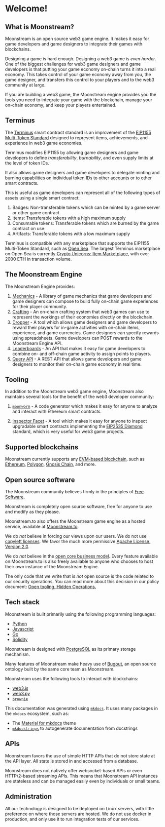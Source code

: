 # Welcome!

## What is Moonstream?

Moonstream is an open source web3 game engine. It makes it easy for game developers and game
designers to integrate their games with blockchains.

Designing a game is hard enough. Designing a web3 game is *even harder*. One of the biggest challenges
for web3 game designers and game developers is that putting your game economy on-chain turns it into
a real economy. This takes control of your game economy away from you, the game designer, and transfers this control
to your players and to the web3 community at large.

If you are building a web3 game, the Moonstream engine provides you the tools you need to integrate your game
with the blockchain, manage your on-chain economy, and keep your players entertained.


## Terminus

The [Terminus](./terminus.md) smart contract standard is an improvement of the [EIP1155 Multi-Token Standard](https://eips.ethereum.org/EIPS/eip-1155)
designed to represent items, achievements, and experience in web3 game economies.

Terminus modifies EIP1155 by allowing game designers and game developers to define *transferability*,
*burnability*, and even supply limits at the level of token IDs.

It also allows game designers and game developers to delegate minting and burning capabilities on individual
token IDs to other accounts or to other smart contracts.

This is useful as game developers can represent all of the following types of assets using a single smart contract:
1. Badges: Non-transferable tokens which can be minted by a game server or other game contract
1. Items: Transferable tokens with a high maximum supply
1. Consumable tokens: Transferable tokens which are burned by the game contract on use
1. Artifacts: Transferable tokens with a low maximum supply

Terminus is compatible with any marketplace that supports the EIP1155 Multi-Token Standard, such as
[Open Sea](https://opensea.io).
The largest Terminus marketplace on Open Sea is currently [Crypto Unicorns: Item Marketplace](https://opensea.io/collection/crypto-unicorns-items-marketplace),
with over 2000 ETH in transaction volume.

## The Moonstream Engine

The Moonstream Engine provides:

1. [Mechanics]() - A library of game mechanics that game developers and game designers can compose to build fully on-chain game experiences for their player community.
1. [Crafting]() - An on-chain crafting system that web3 games can use to represent the workings of their economies directly on the blockchain.
1. [Dropper]() - A tool which allows game designers and game developers to reward their players for in-game activities with on-chain items, experience, and game currencies. Game designers can specify rewards using spreadsheets. Game developers can POST rewards to the Moonstream Engine API.
1. [Leaderboards]() - An API that makes it easy for game developers to combine on- and off-chain game activity to assign points to players.
1. [Query API]() - A REST API that allows game developers and game designers to monitor their on-chain game economy in real time.


## Tooling

In addition to the Moonstream web3 game engine, Moonstream also maintains several tools for the benefit of the web3 developer community:

1. [`moonworm`]() - A code generator which makes it easy for anyone to analyze and interact with Ethereum smart contracts.

1. [Inspector Facet]() - A tool which makes it easy for anyone to inspect upgradable smart contracts implementing the [EIP2535 Diamond](https://eips.ethereum.org/EIPS/eip-2535) standard, which is very useful for web3 game projects.


## Supported blockchains

Moonstream currently supports any [EVM-based blockchain](https://ethereum.org/en/developers/docs/evm/),
such as [Ethereum](https://ethereum.org), [Polygon](https://polygon.technology/), [Gnosis Chain](https://docs.gnosischain.com/), and more.



## Open source software

The Moonstream community believes firmly in the principles of [Free Software](https://www.gnu.org/philosophy/free-sw.en.html).

Moonstream is completely open source software, free for anyone to use and modify as they please.

Moonstream.to also offers the Moonstream game engine as a hosted service, available at [Moonstream.to](https://moonstream.to).

We do *not* believe in forcing our views upon our users. We do not use [copyleft licenses](https://en.wikipedia.org/wiki/Copyleft). We favor the
much more permissive [Apache License, Version 2.0](https://www.apache.org/licenses/LICENSE-2.0).

We do *not* believe in the [open core business model](https://en.wikipedia.org/wiki/Open-core_model). Every feature available on Moonstream.to is
also freely available to anyone who chooses to host their own instance of the Moonstream Engine.

The only code that we write that is *not* open source is the code related to our security operations. You can read more about this decision in our
policy document: [Open tooling. Hidden Operations.](https://medium.com/@moonstream/open-tooling-hidden-operations-c2033f17b33e)

## Tech stack

Moonstream is built primarily using the following programming languages:

- [Python](https://python.org)
- [Javascript](https://developer.mozilla.org/en-US/docs/Web/JavaScript)
- [Go](https://go.dev/)
- [Solidity](https://soliditylang.org)

Moonstream is designed with [PostgreSQL](https://www.postgresql.org/) as its primary storage mechanism.

Many features of Moonstream make heavy use of [Bugout](https://bugout.dev), an open source ontology built by the same
core team as Moonstream.

Moonstream uses the following tools to interact with blockchains:

- [web3.js](https://github.com/web3/web3.js)
- [web3.py](https://github.com/ethereum/web3.py)
- [`brownie`](https://github.com/eth-brownie/brownie)

This documentation was generated using [`mkdocs`](https://www.mkdocs.org/). It uses many packages in the `mkdocs` ecosystem, such as:

- The [Material for mkdocs](https://squidfunk.github.io/mkdocs-material/) theme
- [`mkdocstrings`](https://github.com/mkdocstrings/mkdocstrings) to autogenerate documentation from docstrings

## APIs

Moonstream favors the use of simple HTTP APIs that do not store state at the API layer. All state is stored in and accessed
from a database.

Moonstream does not natively offer websocket-based APIs or even HTTP/2-based streaming APIs. This means that
Moonstream API instances are stateless and can be managed easily even by individuals or small teams.

## Administration

All our technology is designed to be deployed on Linux servers, with little preference on where those servers are hosted.
We do not use docker in production, and only use it to run integration tests of our services.
